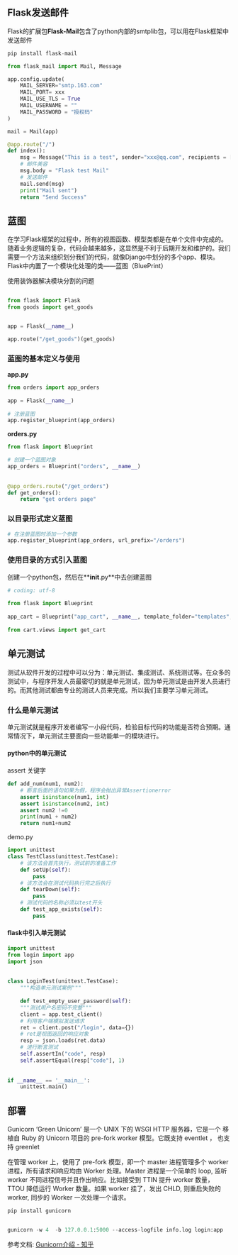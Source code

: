 
## Flask发送邮件

Flask的扩展包**Flask-Mail**包含了python内部的smtplib包，可以用在Flask框架中发送邮件

```python
pip install flask-mail

from flask_mail import Mail, Message

app.config.update(
    MAIL_SERVER="smtp.163.com"
    MAIL_PORT= xxx
    MAIL_USE_TLS = True
    MAIL_USERNAME = ""
    MAIL_PASSWORD = "授权码"
)

mail = Mail(app)

@app.route("/")
def index():
    msg = Message("This is a test", sender="xxx@qq.com", recipients = ["xxx@qq.com"])
    # 邮件美容
    msg.body = "Flask test Mail"
    # 发送邮件
    mail.send(msg)
    print("Mail sent")
    return "Send Success"
```


## 蓝图
在学习Flask框架的过程中，所有的视图函数、模型类都是在单个文件中完成的。随着业务逻辑的复杂，代码会越来越多，这显然是不利于后期开发和维护的。我们需要一个方法来组织划分我们的代码，就像Django中划分的多个app、模块。
Flask中内置了一个模块化处理的类——蓝图（BluePrint）



使用装饰器解决模块分割的问题
```python

from flask import Flask
from goods import get_goods


app = Flask(__name__)

app.route("/get_goods")(get_goods)

```

### 蓝图的基本定义与使用

**app.py**

```python
from orders import app_orders  
  
app = Flask(__name__)  
  
# 注册蓝图  
app.register_blueprint(app_orders)
```

**orders.py**

```python
from flask import Blueprint  

# 创建一个蓝图对象
app_orders = Blueprint("orders", __name__)  
  
  
@app_orders.route("/get_orders")  
def get_orders():  
    return "get orders page"
```

### 以目录形式定义蓝图

```python
# 在注册蓝图时添加一个参数
app.register_blueprint(app_orders, url_prefix="/orders")
```

### 使用目录的方式引入蓝图
创建一个python包，然后在**__init__.py**中去创建蓝图

```python
# coding: utf-8  
  
from flask import Blueprint  
  
app_cart = Blueprint("app_cart", __name__, template_folder="templates", static_folder="static")  
  
from cart.views import get_cart
```


## 单元测试

测试从软件开发的过程中可以分为：单元测试、集成测试、系统测试等。在众多的测试中，与程序开发人员最密切的就是单元测试，因为单元测试是由开发人员进行的。而其他测试都由专业的测试人员来完成。所以我们主要学习单元测试。

### 什么是单元测试

单元测试就是程序开发者编写一小段代码，检验目标代码的功能是否符合预期。通常情况下，单元测试主要面向一些功能单一的模块进行。

#### python中的单元测试

assert 关键字

```python
def add_num(num1, num2):
    # 断言后面的语句如果为假，程序会抛出异常Assertionerror
    assert isinstance(num1, int)
    assert isinstance(num2, int)
    assert num2 !=0
    print(num1 + num2)
    return num1+num2

```

demo.py
```python
import unittest
class TestClass(unittest.TestCase):
    # 该方法会首先执行，测试前的准备工作
    def setUp(self):
        pass
    # 该方法会在测试代码执行完之后执行
    def tearDown(self):
        pass
    # 测试代码的名称必须以test开头
    def test_app_exists(self):
        pass    
```



#### flask中引入单元测试

```python
import unittest  
from login import app  
import json  
  
  
class LoginTest(unittest.TestCase):  
    """构造单元测试案例"""  
  
    def test_empty_user_password(self):  
    """测试用户名密码不完整"""  
    client = app.test_client()  
    # 利用客户端模拟发送请求  
    ret = client.post("/login", data={})  
    # ret是视图返回的响应对象  
    resp = json.loads(ret.data)  
    # 进行断言测试  
    self.assertIn("code", resp)  
    self.assertEqual(resp["code"], 1)  
  
  
if __name__ == '__main__':  
    unittest.main()
```

## 部署

Gunicorn ‘Green Unicorn’ 是一个 UNIX 下的 WSGI HTTP 服务器，它是一个 移植自 Ruby 的 Unicorn 项目的 pre-fork worker 模型。它既支持 eventlet ， 也支持 greenlet

在管理 worker 上，使用了 pre-fork 模型，即一个 master 进程管理多个 worker 进程，所有请求和响应均由 Worker 处理。Master 进程是一个简单的 loop, 监听 worker 不同进程信号并且作出响应。比如接受到 TTIN 提升 worker 数量，TTOU 降低运行 Worker 数量。如果 worker 挂了，发出 CHLD, 则重启失败的 worker, 同步的 Worker 一次处理一个请求。


```python
pip install gunicorn


gunicorn -w 4  -b 127.0.0.1:5000 --access-logfile info.log login:app
```

参考文档:
[Gunicorn介绍 - 知乎](https://zhuanlan.zhihu.com/p/102716258)


